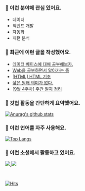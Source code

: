 ### 📡 이런 분야에 관심 있어요.

- 데이터
- 백엔드 개발
- 자동화
- 패턴 분석

### 📝 최근에 이런 글을 작성했어요.

<!-- BLOG-POST-LIST:START -->
- [데이터 베이스에 대해 공부해보자.](https://blex.me/@mildsalmon/%EB%8D%B0%EC%9D%B4%ED%84%B0-%EB%B2%A0%EC%9D%B4%EC%8A%A4%EC%97%90-%EB%8C%80%ED%95%B4-%EA%B3%B5%EB%B6%80%ED%95%B4%EB%B3%B4%EC%9E%90)
- [Web을 공부하면서 알아가는 중](https://blex.me/@mildsalmon/web%EC%9D%84-%EA%B3%B5%EB%B6%80%ED%95%98%EB%A9%B4%EC%84%9C-%EC%95%8C%EC%95%84%EA%B0%80%EB%8A%94-%EC%A4%91)
- [[HTML] HTML 기초](https://blex.me/@mildsalmon/html-%EA%B8%B0%EC%B4%88)
- [삶은 원래 의미가 없다.](https://blex.me/@mildsalmon/%EC%82%B6%EC%9D%80-%EC%9B%90%EB%9E%98-%EC%9D%98%EB%AF%B8%EA%B0%80-%EC%97%86%EB%8B%A4)
- [[9월 4주차] 주간 일지 정리](https://blex.me/@mildsalmon/9%EC%9B%94-4%EC%A3%BC%EC%B0%A8-%EC%A3%BC%EA%B0%84-%EC%9D%BC%EC%A7%80-%EC%A0%95%EB%A6%AC)
<!-- BLOG-POST-LIST:END -->

### 📑 깃헙 활동을 간단하게 요약했어요.

[![Anurag's github stats](https://github-readme-stats.vercel.app/api?username=mildsalmon&count_private=false&show_icons=true)](https://github.com/mildsalmon)

### 🥇 이런 언어를 자주 사용해요.

[![Top Langs](https://github-readme-stats.vercel.app/api/top-langs/?username=mildsalmon&hide=html)](https://github.com/mildsalmon)

### 🔮 이런 소셜에서 활동하고 있어요.

<p>

<a href="https://blex.me/@mildsalmon">
    <img src="http://img.shields.io/badge/BLOG-black?style=flat-square&logo=bloglovin">
</a>

<a href="https://solved.ac/profile/mildsalmon">
    <img src="http://img.shields.io/badge/backjoon-blueviolet?logo=Experts Exchange">
</a>

<p>
<br>

[![Hits](https://hits.seeyoufarm.com/api/count/incr/badge.svg?url=https%3A%2F%2Fgithub.com%2Fmildsalmon)](https://hits.seeyoufarm.com)
